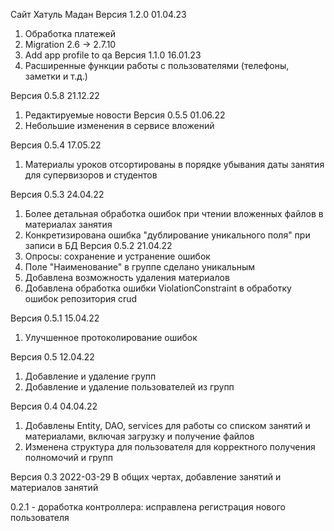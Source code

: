 Сайт Хатуль Мадан
Версия 1.2.0 01.04.23
1. Обработка платежей
2. Migration 2.6 -> 2.7.10
3. Add app profile to qa
Версия 1.1.0 16.01.23
1. Расширенные функции работы с пользователями (телефоны, заметки и т.д.)

Версия 0.5.8 21.12.22
1. Редактируемые новости
Версия 0.5.5 01.06.22
1. Небольшие изменения в сервисе вложений


Версия 0.5.4 17.05.22
1. Материалы уроков отсортированы в порядке убывания даты занятия для супервизоров и студентов

Версия 0.5.3 24.04.22
1. Более детальная обработка ошибок при чтении вложенных файлов в материалах занятия
2. Конкретизирована ошибка "дублирование уникального поля" при записи в БД
Версия 0.5.2 21.04.22
1. Опросы: сохранение и устранение ошибок
2. Поле "Наименование" в группе сделано уникальным
3. Добавлена возможность удаления материалов
4. Добавлена обработка ошибки ViolationConstraint в обработку ошибок репозитория crud

Версия 0.5.1 15.04.22
1. Улучшенное протоколирование ошибок 

Версия 0.5 12.04.22
1. Добавление и удаление групп
2. Добавление и удаление пользователей из групп

Версия 0.4 04.04.22

1. Добавлены Entity, DAO, services для работы со списком занятий и материалами, включая загрузку и получение файлов
2. Изменена структура для пользователя для корректного получения полномочий и групп

Версия 0.3 2022-03-29
В общих чертах, добавление занятий и материалов занятий


0.2.1 - доработка контроллера:  исправлена регистрация нового пользователя 
